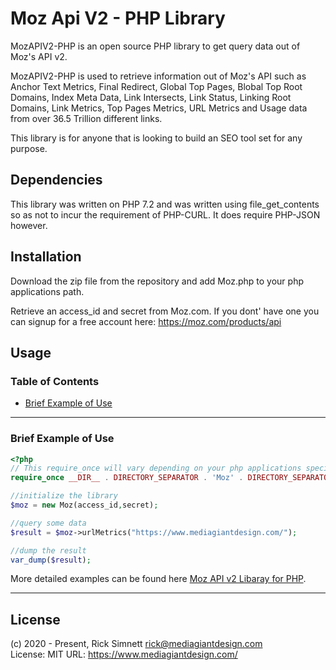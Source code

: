 # Moz Api V2 - PHP Library

MozAPIV2-PHP is an open source PHP library to get query data out of Moz's API v2. 

MozAPIV2-PHP is used to retrieve information out of Moz's API such as Anchor Text Metrics, Final Redirect, Global Top Pages, Blobal Top Root Domains, Index Meta Data, Link Intersects, Link Status, Linking Root Domains, Link Metrics, Top Pages Metrics, URL Metrics and Usage data from over 36.5 Trillion different links.

This library is for anyone that is looking to build an SEO tool set for any purpose.

## Dependencies

This library was written on PHP 7.2 and was written using file_get_contents so as not to incur the requirement of PHP-CURL. It does require PHP-JSON however.

## Installation

Download the zip file from the repository and add Moz.php to your php applications path.

Retrieve an access_id and secret from Moz.com. If you dont' have one you can signup for a free account here: https://moz.com/products/api

## Usage

### Table of Contents

* <a href='#configuration'>Brief Example of Use</a>
<hr>

### Brief Example of Use
```php
<?php
// This require_once will vary depending on your php applications specific directory structure
require_once __DIR__ . DIRECTORY_SEPARATOR . 'Moz' . DIRECTORY_SEPARATOR . 'Moz.php';

//initialize the library
$moz = new Moz(access_id,secret);

//query some data
$result = $moz->urlMetrics("https://www.mediagiantdesign.com/");

//dump the result 
var_dump($result);
```
More detailed examples can be found here <a href="https://www.mediagiantdesign.com/docs/mozapiv2-php">Moz API v2 Libaray for PHP</a>.

<hr>

## License

(c) 2020 - Present, Rick Simnett rick@mediagiantdesign.com   
License: MIT
URL: https://www.mediagiantdesign.com/  
